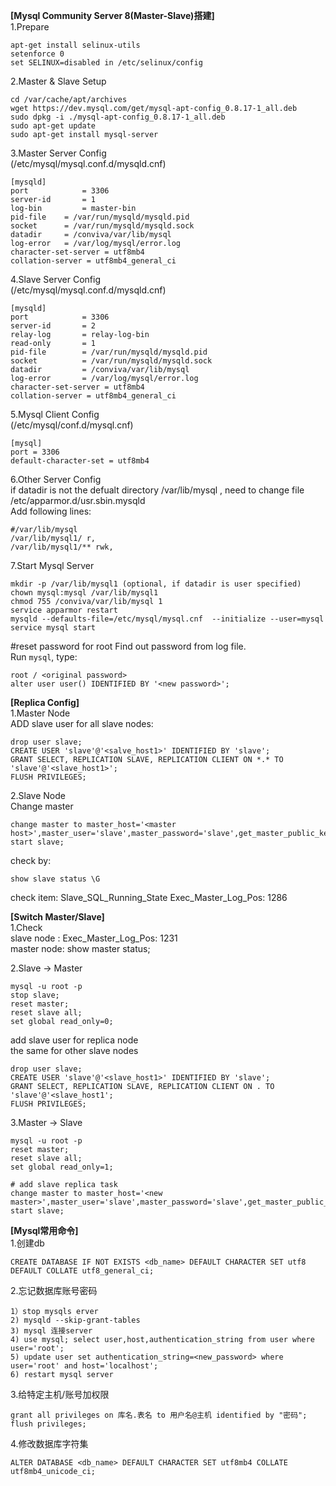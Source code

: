 **[Mysql Community Server 8(Master-Slave)搭建]**  
1.Prepare
```
apt-get install selinux-utils
setenforce 0
set SELINUX=disabled in /etc/selinux/config
```

2.Master & Slave Setup
```
cd /var/cache/apt/archives
wget https://dev.mysql.com/get/mysql-apt-config_0.8.17-1_all.deb
sudo dpkg -i ./mysql-apt-config_0.8.17-1_all.deb
sudo apt-get update
sudo apt-get install mysql-server
```

3.Master Server Config  
(/etc/mysql/mysql.conf.d/mysqld.cnf)
```
[mysqld]
port            = 3306
server-id       = 1
log-bin         = master-bin
pid-file	= /var/run/mysqld/mysqld.pid
socket		= /var/run/mysqld/mysqld.sock
datadir		= /conviva/var/lib/mysql
log-error	= /var/log/mysql/error.log
character-set-server = utf8mb4
collation-server = utf8mb4_general_ci
```

4.Slave Server Config  
(/etc/mysql/mysql.conf.d/mysqld.cnf)

```
[mysqld]
port            = 3306
server-id       = 2
relay-log       = relay-log-bin
read-only       = 1
pid-file        = /var/run/mysqld/mysqld.pid
socket          = /var/run/mysqld/mysqld.sock
datadir         = /conviva/var/lib/mysql
log-error       = /var/log/mysql/error.log
character-set-server = utf8mb4
collation-server = utf8mb4_general_ci
```

5.Mysql Client Config  
(/etc/mysql/conf.d/mysql.cnf)

```
[mysql]
port = 3306
default-character-set = utf8mb4
```

6.Other Server Config  
if datadir is not the defualt directory /var/lib/mysql , need to change file /etc/apparmor.d/usr.sbin.mysqld  
Add following lines:
```
#/var/lib/mysql
/var/lib/mysql1/ r,
/var/lib/mysql1/** rwk,
```

7.Start Mysql Server  
```
mkdir -p /var/lib/mysql1 (optional, if datadir is user specified)
chown mysql:mysql /var/lib/mysql1 
chmod 755 /conviva/var/lib/mysql 1
service apparmor restart
mysqld --defaults-file=/etc/mysql/mysql.cnf  --initialize --user=mysql
service mysql start
```
 
#reset password for root
Find out password from log file.  
Run `mysql`, type:  
```
root / <original password>
alter user user() IDENTIFIED BY '<new password>';
```
 
**[Replica Config]**  
1.Master Node  
ADD slave user for all slave nodes:

```
drop user slave;
CREATE USER 'slave'@'<salve_host1>' IDENTIFIED BY 'slave';
GRANT SELECT, REPLICATION SLAVE, REPLICATION CLIENT ON *.* TO 'slave'@'<slave_host1>';
FLUSH PRIVILEGES;
```

2.Slave Node  
Change master  
```
change master to master_host='<master host>',master_user='slave',master_password='slave',get_master_public_key=1;
start slave;
```

check by:
```
show slave status \G
```

check item: 
     Slave_SQL_Running_State
     Exec_Master_Log_Pos: 1286
     
**[Switch Master/Slave]**  
1.Check  
slave node : Exec_Master_Log_Pos: 1231  
master node: show master status;  
 
2.Slave -> Master  
```
mysql -u root -p
stop slave;
reset master;
reset slave all;
set global read_only=0;
```
 
add slave user for replica node  
the same for other slave nodes
```
drop user slave;
CREATE USER 'slave'@'<slave_host1>' IDENTIFIED BY 'slave';
GRANT SELECT, REPLICATION SLAVE, REPLICATION CLIENT ON . TO 'slave'@'<slave_host1';
FLUSH PRIVILEGES;
```
 
3.Master -> Slave  
```
mysql -u root -p
reset master;
reset slave all;
set global read_only=1;
 
# add slave replica task
change master to master_host='<new master>',master_user='slave',master_password='slave',get_master_public_key=1;
start slave;
```

**[Mysql常用命令]**  
1.创建db
```
CREATE DATABASE IF NOT EXISTS <db_name> DEFAULT CHARACTER SET utf8 DEFAULT COLLATE utf8_general_ci;
```

2.忘记数据库账号密码  
```
1）stop mysqls erver
2) mysqld --skip-grant-tables
3) mysql 连接server
4) use mysql; select user,host,authentication_string from user where user='root';
5) update user set authentication_string=<new_password> where user='root' and host='localhost';
6) restart mysql server 
```

3.给特定主机/账号加权限
```
grant all privileges on 库名.表名 to 用户名@主机 identified by "密码";
flush privileges;
```

4.修改数据库字符集
```
ALTER DATABASE <db_name> DEFAULT CHARACTER SET utf8mb4 COLLATE utf8mb4_unicode_ci;
```